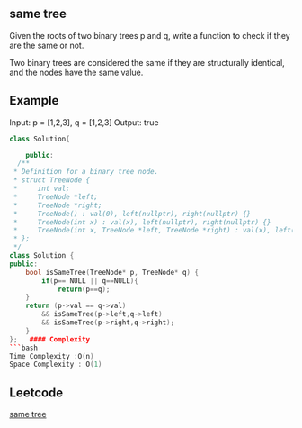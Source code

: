 ## same tree
Given the roots of two binary trees p and q, write a function to check if they are the same or not.

Two binary trees are considered the same if they are structurally identical, and the nodes have the same value.
 
## Example 
Input: p = [1,2,3], q = [1,2,3]
Output: true
```c++
class Solution{

	public:
  /**
 * Definition for a binary tree node.
 * struct TreeNode {
 *     int val;
 *     TreeNode *left;
 *     TreeNode *right;
 *     TreeNode() : val(0), left(nullptr), right(nullptr) {}
 *     TreeNode(int x) : val(x), left(nullptr), right(nullptr) {}
 *     TreeNode(int x, TreeNode *left, TreeNode *right) : val(x), left(left), right(right) {}
 * };
 */
class Solution {
public:
    bool isSameTree(TreeNode* p, TreeNode* q) {
        if(p== NULL || q==NULL){
            return(p==q);
    }
    return (p->val == q->val)
        && isSameTree(p->left,q->left)
        && isSameTree(p->right,q->right);
    }
};   #### Complexity
```bash
Time Complexity :O(n)
Space Complexity : O(1)
```
## Leetcode
[same tree](https://leetcode.com/problems/same-tree/)
